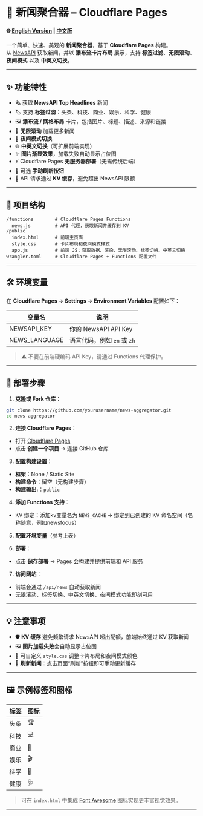 # 📰 新闻聚合器 – Cloudflare Pages

#### 🌐 [English Version](https://github.com/benjiann/NewsFocus/blob/main/README.md) | [中文版](https://github.com/benjiann/NewsFocus/blob/main/README_zh.md)

一个简单、快速、美观的 **新闻聚合器**，基于 **Cloudflare Pages** 构建。  
从 [NewsAPI](https://newsapi.org/) 获取新闻，并以 **瀑布流卡片布局** 展示，支持 **标签过滤**、**无限滚动**、**夜间模式** 以及 **中英文切换**。

---

## ✨ 功能特性

- 🗞 获取 **NewsAPI Top Headlines** 新闻  
- 🏷 支持 **标签过滤**：头条、科技、商业、娱乐、科学、健康  
- 🖼 **瀑布流 / 网格布局** 卡片，包括图片、标题、描述、来源和链接  
- 🔄 **无限滚动** 加载更多新闻  
- 🌙 **夜间模式切换**  
- 🌐 **中英文切换**（可扩展前端实现）  
- ✨ **图片渐显效果**，加载失败自动显示占位图  
- ⚡ Cloudflare Pages **无服务器部署**（无需传统后端）  
- 🔁 可选 **手动刷新按钮**  
- 💾 API 请求通过 **KV 缓存**，避免超出 NewsAPI 限额  

---

## 📁 项目结构

```
/functions        # Cloudflare Pages Functions
  news.js         # API 代理，获取新闻并缓存到 KV
/public
  index.html      # 前端主页面
  style.css       # 卡片布局和夜间模式样式
  app.js          # 前端 JS：获取数据、渲染、无限滚动、标签切换、中英文切换
wrangler.toml     # Cloudflare Pages + Functions 配置文件
```

---

## 🛠 环境变量

在 **Cloudflare Pages → Settings → Environment Variables** 配置如下：

| 变量名           | 说明                                      |
|------------------|-----------------------------------------|
| NEWSAPI_KEY       | 你的 NewsAPI API Key                     |
| NEWS_LANGUAGE     | 语言代码，例如 `en` 或 `zh`             |

> ⚠️ 不要在前端硬编码 API Key，请通过 Functions 代理保护。  

---

## 🚀 部署步骤

1. **克隆或 Fork 仓库**：

```bash
git clone https://github.com/yourusername/news-aggregator.git
cd news-aggregator
```

2. **连接 Cloudflare Pages**：

- 打开 [Cloudflare Pages](https://pages.cloudflare.com/)  
- 点击 **创建一个项目** → 连接 GitHub 仓库  

3. **配置构建设置**：

- **框架**：None / Static Site  
- **构建命令**：留空（无构建步骤）  
- **构建输出:**：`public`  

4. **添加 Functions 支持**：

- KV 绑定：添加kv变量名为 `NEWS_CACHE` → 绑定到已创建的 KV 命名空间（名称随意，例如newsfocus）

5. **配置环境变量**（参考上表）

6. **部署**：

- 点击 **保存部署** → Pages 会构建并提供前端和 API 服务  

7. **访问网站**：

- 前端会通过 `/api/news` 自动获取新闻  
- 无限滚动、标签切换、中英文切换、夜间模式功能即刻可用  

---

## 💡 注意事项

- 🛡 **KV 缓存** 避免频繁请求 NewsAPI 超出配额，前端始终通过 KV 获取新闻  
- 🖼 **图片加载失败**会自动显示占位图  
- 🎨 可自定义 `style.css` 调整卡片布局和夜间模式颜色  
- 🔄 **刷新新闻**：点击页面“刷新”按钮即可手动更新缓存  

---

## 🖼 示例标签和图标

| 标签       | 图标 |
|-----------|------|
| 头条      | 🏆    |
| 科技      | 💻    |
| 商业      | 💼    |
| 娱乐      | 🎬    |
| 科学      | 🔬    |
| 健康      | 🩺    |

> 可在 `index.html` 中集成 [Font Awesome](https://fontawesome.com/) 图标实现更丰富视觉效果。

---

